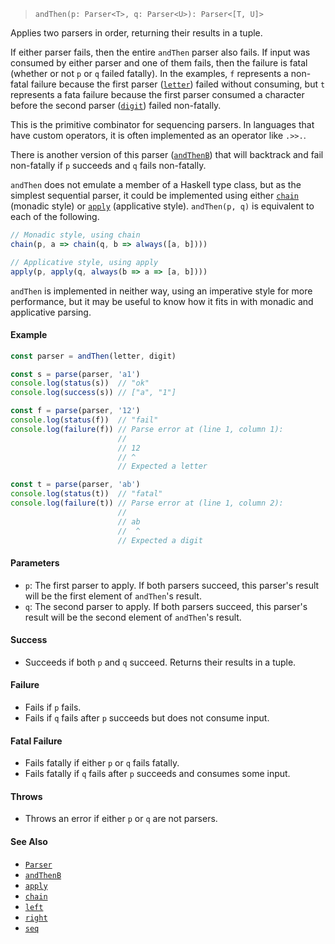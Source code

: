 <!--
 Copyright (c) 2020 Thomas J. Otterson
 
 This software is released under the MIT License.
 https://opensource.org/licenses/MIT
-->

> `andThen(p: Parser<T>, q: Parser<U>): Parser<[T, U]>`

Applies two parsers in order, returning their results in a tuple. 

If either parser fails, then the entire `andThen` parser also fails. If input was consumed by either parser and one of them fails, then the failure is fatal (whether or not `p` or `q` failed fatally). In the examples, `f` represents a non-fatal failure because the first parser ([`letter`](letter.md)) failed without consuming, but `t` represents a fata failure because the first parser consumed a character before the second parser ([`digit`](digit.md)) failed non-fatally.

This is the primitive combinator for sequencing parsers. In languages that have custom operators, it is often implemented as an operator like `.>>.`.

There is another version of this parser ([`andThenB`](andthenb.md)) that will backtrack and fail non-fatally if `p` succeeds and `q` fails non-fatally.

`andThen` does not emulate a member of a Haskell type class, but as the simplest sequential parser, it could be implemented using either [`chain`](chain.md) (monadic style) or [`apply`](apply.md) (applicative style). `andThen(p, q)` is equivalent to each of the following.

```javascript
// Monadic style, using chain
chain(p, a => chain(q, b => always([a, b])))

// Applicative style, using apply
apply(p, apply(q, always(b => a => [a, b])))
```

`andThen` is implemented in neither way, using an imperative style for more performance, but it may be useful to know how it fits in with monadic and applicative parsing.

#### Example

```javascript
const parser = andThen(letter, digit)

const s = parse(parser, 'a1')
console.log(status(s))  // "ok"
console.log(success(s)) // ["a", "1"]

const f = parse(parser, '12')
console.log(status(f))  // "fail"
console.log(failure(f)) // Parse error at (line 1, column 1):
                        //
                        // 12
                        // ^
                        // Expected a letter

const t = parse(parser, 'ab')
console.log(status(t))  // "fatal"
console.log(failure(t)) // Parse error at (line 1, column 2):
                        //
                        // ab
                        //  ^
                        // Expected a digit
```

#### Parameters

* `p`: The first parser to apply. If both parsers succeed, this parser's result will be the first element of `andThen`'s result.
* `q`: The second parser to apply. If both parsers succeed, this parser's result will be the second element of `andThen`'s result.

#### Success

* Succeeds if both `p` and `q` succeed. Returns their results in a tuple.

#### Failure

* Fails if `p` fails.
* Fails if `q` fails after `p` succeeds but does not consume input.

#### Fatal Failure

* Fails fatally if either `p` or `q` fails fatally.
* Fails fatally if `q` fails after `p` succeeds and consumes some input.

#### Throws

* Throws an error if either `p` or `q` are not parsers.

#### See Also

* [`Parser`](../types/parser.md)
* [`andThenB`](andthenb.md)
* [`apply`](apply.md)
* [`chain`](chain.md)
* [`left`](left.md)
* [`right`](right.md)
* [`seq`](seq.md)